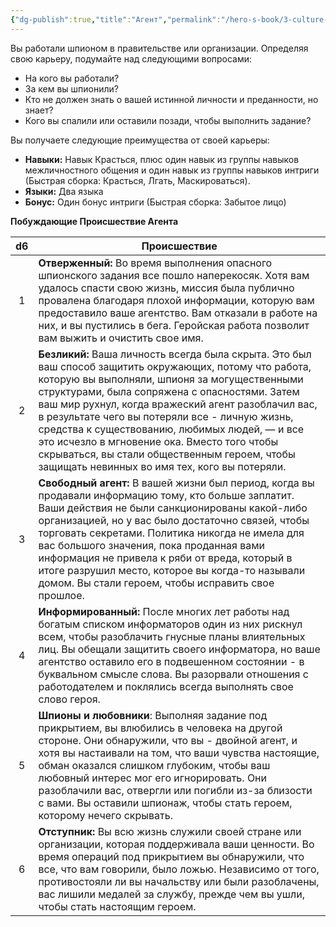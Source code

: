 ```yaml
---
{"dg-publish":true,"title":"Агент","permalink":"/hero-s-book/3-culture-and-career/careers/agent/","dgPassFrontmatter":true}
---
```


Вы работали шпионом в правительстве или организации. Определяя свою карьеру, подумайте над следующими вопросами:

- На кого вы работали?
- За кем вы шпионили?
- Кто не должен знать о вашей истинной личности и преданности, но знает?
- Кого вы спалили или оставили позади, чтобы выполнить задание?

Вы получаете следующие преимущества от своей карьеры:

- **Навыки:** Навык Красться, плюс один навык из группы навыков межличностного общения и один навык из группы навыков интриги (Быстрая сборка: Красться, Лгать, Маскироваться).
- **Языки:** Два языка
- **Бонус:** Один бонус интриги (Быстрая сборка: Забытое лицо)

**Побуждающие Происшествие Агента**

| d6  | Происшествие                                                                                                                                                                                                                                                                                                                                                                                                                                                                                                        |
| :-: | ------------------------------------------------------------------------------------------------------------------------------------------------------------------------------------------------------------------------------------------------------------------------------------------------------------------------------------------------------------------------------------------------------------------------------------------------------------------------------------------------------------------- |
|  1  | **Отверженный:** Во время выполнения опасного шпионского задания все пошло наперекосяк. Хотя вам удалось спасти свою жизнь, миссия была публично провалена благодаря плохой информации, которую вам предоставило ваше агентство. Вам отказали в работе на них, и вы пустились в бега. Геройская работа позволит вам выжить и очистить свое имя.                                                                                                                                                                     |
|  2  | **Безликий:** Ваша личность всегда была скрыта. Это был ваш способ защитить окружающих, потому что работа, которую вы выполняли, шпионя за могущественными структурами, была сопряжена с опасностями. Затем ваш мир рухнул, когда вражеский агент разоблачил вас, в результате чего вы потеряли все - личную жизнь, средства к существованию, любимых людей, — и все это исчезло в мгновение ока. Вместо того чтобы скрываться, вы стали общественным героем, чтобы защищать невинных во имя тех, кого вы потеряли. |
|  3  | **Свободный агент:** В вашей жизни был период, когда вы продавали информацию тому, кто больше заплатит. Ваши действия не были санкционированы какой-либо организацией, но у вас было достаточно связей, чтобы торговать секретами. Политика никогда не имела для вас большого значения, пока проданная вами информация не привела к ряби от вреда, который в итоге разрушил место, которое вы когда-то называли домом. Вы стали героем, чтобы исправить свое прошлое.                                               |
|  4  | **Информированный:** После многих лет работы над богатым списком информаторов один из них рискнул всем, чтобы разоблачить гнусные планы влиятельных лиц. Вы обещали защитить своего информатора, но ваше агентство оставило его в подвешенном состоянии - в буквальном смысле слова. Вы разорвали отношения с работодателем и поклялись всегда выполнять свое слово героя.                                                                                                                                          |
|  5  | **Шпионы и любовники**: Выполняя задание под прикрытием, вы влюбились в человека на другой стороне. Они обнаружили, что вы - двойной агент, и хотя вы настаивали на том, что ваши чувства настоящие, обман оказался слишком глубоким, чтобы ваш любовный интерес мог его игнорировать. Они разоблачили вас, отвергли или погибли из-за близости с вами. Вы оставили шпионаж, чтобы стать героем, которому нечего скрывать.                                                                                          |
|  6  | **Отступник:** Вы всю жизнь служили своей стране или организации, которая поддерживала ваши ценности. Во время операций под прикрытием вы обнаружили, что все, что вам говорили, было ложью. Независимо от того, противостояли ли вы начальству или были разоблачены, вас лишили медалей за службу, прежде чем вы ушли, чтобы стать настоящим героем.                                                                                                                                                               |
